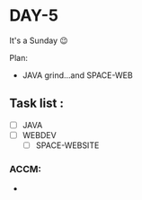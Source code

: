 # DAY-5
It's a Sunday 😉
<br>

Plan: 
 - JAVA grind...and SPACE-WEB

## Task list :

- [ ] JAVA 
- [ ] WEBDEV 
  - [ ] SPACE-WEBSITE

### ACCM: 
- 